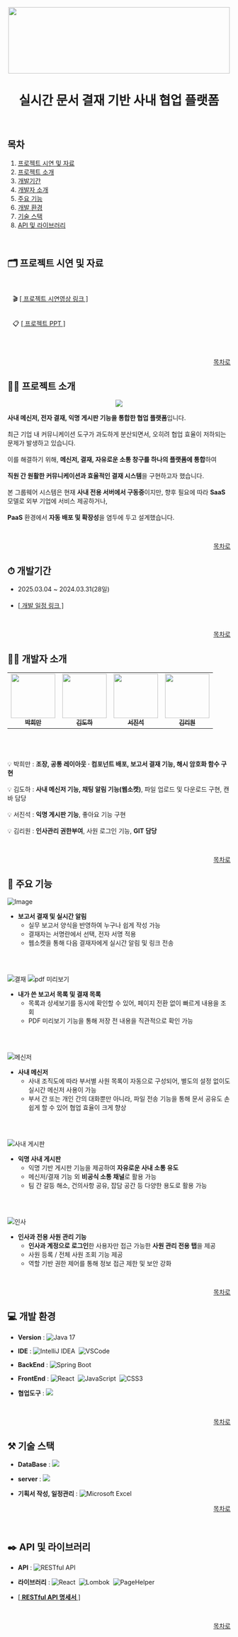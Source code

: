<p align="center">
  <img src="https://github.com/user-attachments/assets/5199e5b5-0a1e-496b-ae98-7fb998d3a851" width="500" height="150" />
</p>

<h1 align="center">실시간 문서 결재 기반 사내 협업 플랫폼</h1>

<br/>

## 목차

1. [프로젝트 시연 및 자료](#%EF%B8%8F-프로젝트-시연-및-자료)
2. [프로젝트 소개](#-프로젝트-소개)
3. [개발기간](#-개발기간)
4. [개발자 소개](#%EF%B8%8F-개발자-소개)
5. [주요 기능](#-주요-기능)
6. [개발 환경](#-개발-환경)
7. [기술 스택](#-기술-스택)
8. [API 및 라이브러리](#%EF%B8%8F-api-및-라이브러리)
<br/>


## 🗂️ 프로젝트 시연 및 자료

<br/>

&nbsp;&nbsp; 🎬 [[ 프로젝트 시연영상 링크 ]](https://www.youtube.com/watch?v=ZNwyuOCJkPc)
<br/> <br/>

&nbsp;&nbsp; 📋 [[ 프로젝트 PPT ]](https://www.canva.com/design/DAGjSAxv8rQ/01Jq6Tg2-5dZUauaqq5vKA/edit?ui=eyJIIjp7IkEiOnRydWV9fQ)
<br/> <br/>

<br/>
<div align="right">
  
  <a href="#목차"> 목차로 </a>
  
</div>

## 👨‍🏫 프로젝트 소개

<p align="center">
  <img src="https://github.com/user-attachments/assets/634caa42-633f-44f4-a1ec-88ae62ba240c" />
</p>

 **사내 메신저, 전자 결재, 익명 게시판 기능을 통합한 협업 플랫폼**입니다.
 <br/><br/>
 최근 기업 내 커뮤니케이션 도구가 과도하게 분산되면서, 오히려 협업 효율이 저하되는 문제가 발생하고 있습니다. 
 <br/><br/>
 이를 해결하기 위해, **메신저, 결재, 자유로운 소통 창구를 하나의 플랫폼에 통합**하여 
 <br/><br/>
 **직원 간 원활한 커뮤니케이션과 효율적인 결재 시스템**을 구현하고자 했습니다.
 <br/><br/>
 본 그룹웨어 시스템은 현재 **사내 전용 서버에서 구동중**이지만, 향후 필요에 따라 **SaaS** 모델로 외부 기업에 서비스 제공하거나, 
 <br/><br/>
 **PaaS** 환경에서 **자동 배포 및 확장성**을 염두에 두고 설계했습니다.
 
<br/>
<div align="right">
  
  <a href="#목차"> 목차로 </a>
  
</div>

## ⏱ 개발기간


- 2025.03.04 ~ 2024.03.31(28일)
<br/><br/>
- [[ 개발 일정 링크 ]](https://docs.google.com/spreadsheets/d/1j31wi11cIKqj6tWJybmSksGnHso9XI9-XHC6YOSPvlk/edit?gid=1386834576#gid=1386834576)

<br/>
<div align="right">
  
  <a href="#목차"> 목차로 </a>
  
</div>

## 🙋‍♂️ 개발자 소개


<table height="180" >
  <tbody>
    <tr>
     <td align="center"><a href="https://github.com/PHM-dung2"><img src="https://github.com/user-attachments/assets/b344c279-be9a-4bef-87a5-90f29168b259" width="100"  alt=""/><br /><sub><b> 박희만 </b></sub></a><br /></td>
     <td align="center"><a href="https://github.com/Kimdohaaa"><img src="https://github.com/user-attachments/assets/d62eedc2-6e26-4457-9858-49416fd7e9d7" width="100px;" alt="" /><br /><sub><b> 김도하 </b></sub></a><br /></td>
     <td align="center"><a href="https://github.com/jeenimari"><img src="https://github.com/user-attachments/assets/772ed025-9627-43c8-ab5b-97ffd2367c62" width="100" alt=""/><br /><sub><b> 서진석 </b></sub></a><br /></td>
     <td align="center"><a href="https://github.com/riwon-sys"><img src="https://github.com/user-attachments/assets/b47fa3b5-2532-4ce0-b6e8-92b152adf78d" width="100" alt=""/><br /><sub><b> 김리원 </b></sub></a><br /></td>
     <tr/>
  </tbody>
</table>


💡 박희만 : **조장, 공통 레이아웃 · 컴포넌트 배포, 보고서 결재 기능, 해시 암호화 함수 구현**
<br/><br/>
💡 김도하 : **사내 메신저 기능, 채팅 알림 기능(웹소켓)**, 파일 업로드 및 다운로드 구현, 캔바 담당
<br/><br/>
💡 서진석 : **익명 게시판 기능**, 좋아요 기능 구현
<br/><br/>
💡 김리원 : **인사관리 권한부여**, 사원 로그인 기능, **GIT 담당**

<br/>
<div align="right">
  
  <a href="#목차"> 목차로 </a>
  
</div>

## 📌 주요 기능


![Image](https://github.com/user-attachments/assets/67cef6c8-95ee-417b-8384-2c7f99c8e57c)


- **보고서 결재 및 실시간 알림**
  - 실무 보고서 양식을 반영하여 누구나 쉽게 작성 가능
  - 결재자는 서명란에서 선택, 전자 서명 적용
  - 웹소켓을 통해 다음 결재자에게 실시간 알림 및 링크 전송

<br/><br/>

![결재](https://github.com/user-attachments/assets/ba054334-2c83-4a9c-b60d-8bffc21a6917)
![pdf 미리보기](https://github.com/user-attachments/assets/9d8f5288-e43b-4fd7-8fab-949e3d8c0e62)


- **내가 쓴 보고서 목록 및 결재 목록**
  - 목록과 상세보기를 동시에 확인할 수 있어, 페이지 전환 없이 빠르게 내용을 조회
  - PDF 미리보기 기능을 통해 저장 전 내용을 직관적으로 확인 가능

<br/><br/>

![메신저](https://github.com/user-attachments/assets/43d69ce7-0cae-4c5d-8124-0003b214128a)
    
- **사내 메신저**
  - 사내 조직도에 따라 부서별 사원 목록이 자동으로 구성되어, 별도의 설정 없이도 실시간 메신저 사용이 가능
  - 부서 간 또는 개인 간의 대화뿐만 아니라, 파일 전송 기능을 통해 문서 공유도 손쉽게 할 수 있어 협업 효율이 크게 향상

<br/><br/>

![사내 게시판](https://github.com/user-attachments/assets/313526d4-62cc-424b-924b-27fca954bdae)
 
- **익명 사내 게시판**
  - 익명 기반 게시판 기능을 제공하여 **자유로운 사내 소통 유도**
  - 메신저/결재 기능 외 **비공식 소통 채널**로 활용 가능
  - 팀 간 갈등 해소, 건의사항 공유, 잡담 공간 등 다양한 용도로 활용 가능
 
<br/><br/>

![인사](https://github.com/user-attachments/assets/acb6789b-fee5-4b0f-a38e-c9ea6dbfc381)

- **인사과 전용 사원 관리 기능**
  - **인사과 계정으로 로그인**한 사용자만 접근 가능한 **사원 관리 전용 탭**을 제공
  - 사원 등록 / 전체 사원 조회 기능 제공
  - 역할 기반 권한 제어를 통해 정보 접근 제한 및 보안 강화


<br/>
<div align="right">
  
  <a href="#목차"> 목차로 </a>
  
</div>

## 💻 개발 환경


- **Version** : <img src="https://img.shields.io/badge/Java_17-ED8B00?style=for-the-badge&logo=java&logoColor=white" alt="Java 17" />&nbsp;
  
- **IDE** : <img src="https://img.shields.io/badge/IntelliJIDEA-000000.svg?style=for-the-badge&logo=intellijidea&logoColor=white" alt="IntelliJ IDEA" />&nbsp;
<img src="https://img.shields.io/badge/VSCode-007ACC?style=for-the-badge&logo=visualstudiocode&logoColor=white" alt="VSCode" />&nbsp;

- **BackEnd** : <img src="https://img.shields.io/badge/Spring_Boot-6DB33F?style=for-the-badge&logo=springboot&logoColor=white" alt="Spring Boot" />&nbsp;

  
- **FrontEnd** :  <img src="https://img.shields.io/badge/React-61DAFB?style=for-the-badge&logo=react&logoColor=black" alt="React" />&nbsp;
<img src="https://img.shields.io/badge/JavaScript-F7DF1E?style=for-the-badge&logo=javascript&logoColor=black" alt="JavaScript" />&nbsp;
<img src="https://img.shields.io/badge/CSS3-1572B6?style=for-the-badge&logo=css3&logoColor=white" alt="CSS3" />&nbsp;


  
- **협업도구** : <img src="https://img.shields.io/badge/github-181717?style=for-the-badge&logo=github&logoColor=white">&nbsp;


<br/>
<div align="right">
  
  <a href="#목차"> 목차로 </a>
  
</div>

## ⚒ 기술 스택


- **DataBase** : <img src="https://img.shields.io/badge/mysql-4479A1?style=for-the-badge&logo=mysql&logoColor=white">&nbsp;
  
- **server** : <img src="https://img.shields.io/badge/Apache%20Tomcat-10.1-FFF3C2?style=for-the-badge&logo=apachetomcat&logoColor=black" />


- **기획서 작성, 일정관리** : <img src="https://img.shields.io/badge/Excel-217346.svg?style=for-the-badge&logo=microsoft-excel&logoColor=white" alt="Microsoft Excel" /> 

<div align="right">
  
  <a href="#목차"> 목차로 </a>
  
</div>
<br/>
 
## ✒️ API 및 라이브러리


- **API** : <img src="https://img.shields.io/badge/RESTfulAPI-6DB33F.svg?style=for-the-badge&logo=springboot&logoColor=white" alt="RESTful API" />

- **라이브러리** : <img src="https://img.shields.io/badge/React-61DAFB.svg?style=for-the-badge&logo=react&logoColor=black" alt="React" />&nbsp;
<img src="https://img.shields.io/badge/Lombok-EA3324.svg?style=for-the-badge&logo=java&logoColor=white" alt="Lombok" />&nbsp;
<img src="https://img.shields.io/badge/PageHelper-MyBatis%20Paging-4DB33D?style=for-the-badge&logo=databricks&logoColor=white" alt="PageHelper" />&nbsp;

- [[ **RESTful API 명세서** ]](https://docs.google.com/spreadsheets/d/1Vjxi6abfdfZT45zBau6aUj2rbkFgqRkEtl6hgrgFpzI/edit?gid=104803491#gid=104803491)

<br/>
<div align="right">
  
  <a href="#목차"> 목차로 </a>
  
</div>
